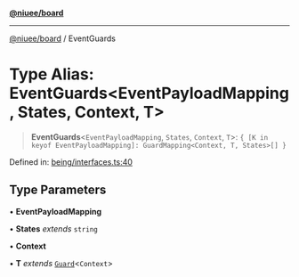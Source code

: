 [**@niuee/board**](../README.md)

***

[@niuee/board](../globals.md) / EventGuards

# Type Alias: EventGuards\<EventPayloadMapping, States, Context, T\>

> **EventGuards**\<`EventPayloadMapping`, `States`, `Context`, `T`\>: `{ [K in keyof EventPayloadMapping]: GuardMapping<Context, T, States>[] }`

Defined in: [being/interfaces.ts:40](https://github.com/niuee/board/blob/cc09a87e934160adef876c4e11d51fd97e78653d/src/being/interfaces.ts#L40)

## Type Parameters

• **EventPayloadMapping**

• **States** *extends* `string`

• **Context**

• **T** *extends* [`Guard`](Guard.md)\<`Context`\>
